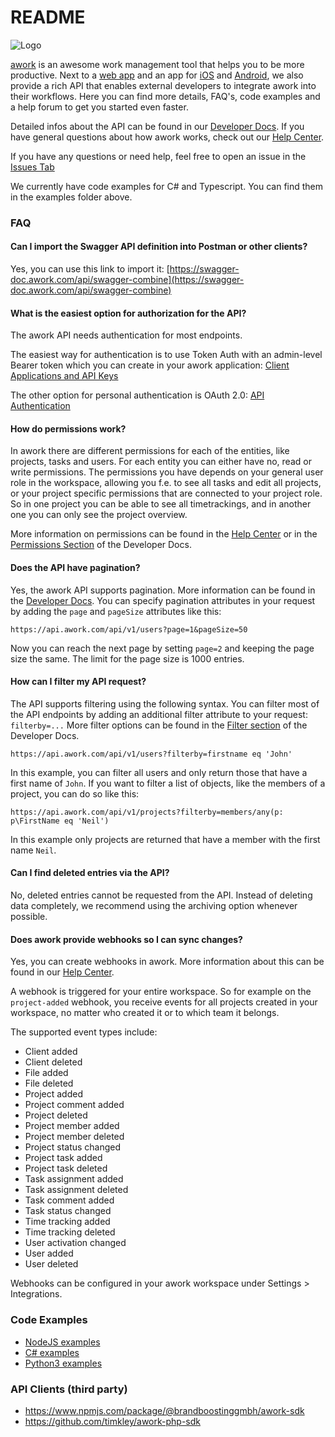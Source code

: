 # README

![Logo](https://cdn.awork.com/assets/images/visuals/aworkLogoB-1.svg)

[awork](https://www.awork.com/) is an awesome work management tool that helps you to be more productive. Next to a [web app](https://app.awork.com/) and an app for [iOS](https://apps.apple.com/de/app/awork-organisiere-dein-team/id1466945183) and [Android](https://play.google.com/store/apps/details?id=io.awork\&hl=gsw\&gl=US), we also provide a rich API that enables external developers to integrate awork into their workflows. Here you can find more details, FAQ's, code examples and a help forum to get you started even faster.

Detailed infos about the API can be found in our [Developer Docs](https://developers.awork.com/). If you have general questions about how awork works, check out our [Help Center](https://support.awork.com/en).

If you have any questions or need help, feel free to open an issue in the [Issues Tab](https://github.com/awork-io/awork/issues)

We currently have code examples for C# and Typescript. You can find them in the examples folder above.

### FAQ

#### Can I import the Swagger API definition into Postman or other clients?

Yes, you can use this link to import it: [https://swagger-doc.awork.com/api/swagger-combine](https://swagger-doc.awork.com/api/swagger-combine)

#### What is the easiest option for authorization for the API?

The awork API needs authentication for most endpoints.

The easiest way for authentication is to use Token Auth with an admin-level Bearer token which you can create in your awork application: [Client Applications and API Keys](https://support.awork.com/en/articles/5415664-client-applications-and-api-keys)

The other option for personal authentication is OAuth 2.0: [API Authentication](https://developers.awork.com/#authentication)

#### How do permissions work?

In awork there are different permissions for each of the entities, like projects, tasks and users. For each entity you can either have no, read or write permissions. The permissions you have depends on your general user role in the workspace, allowing you f.e. to see all tasks and edit all projects, or your project specific permissions that are connected to your project role. So in one project you can be able to see all timetrackings, and in another one you can only see the project overview.

More information on permissions can be found in the [Help Center](https://support.awork.com/en/articles/5382825-permission-management) or in the [Permissions Section](https://developers.awork.com/permissions) of the Developer Docs.

#### Does the API have pagination?

Yes, the awork API supports pagination. More information can be found in the [Developer Docs](https://developers.awork.com/pagination-and-filtering). You can specify pagination attributes in your request by adding the `page` and `pageSize` attributes like this:

```
https://api.awork.com/api/v1/users?page=1&pageSize=50
```

Now you can reach the next page by setting `page=2` and keeping the page size the same. The limit for the page size is 1000 entries.

#### How can I filter my API request?

The API supports filtering using the following syntax. You can filter most of the API endpoints by adding an additional filter attribute to your request: `filterby=...` More filter options can be found in the [Filter section](https://developers.awork.com/filtering) of the Developer Docs.

```
https://api.awork.com/api/v1/users?filterby=firstname eq 'John'
```

In this example, you can filter all users and only return those that have a first name of `John`. If you want to filter a list of objects, like the members of a project, you can do so like this:

```
https://api.awork.com/api/v1/projects?filterby=members/any(p: p\FirstName eq 'Neil')
```

In this example only projects are returned that have a member with the first name `Neil`.

#### Can I find deleted entries via the API?

No, deleted entries cannot be requested from the API. Instead of deleting data completely, we recommend using the archiving option whenever possible.

#### Does awork provide webhooks so I can sync changes?

Yes, you can create webhooks in awork. More information about this can be found in our [Help Center](https://support.awork.com/en/articles/5415462-webhooks).

A webhook is triggered for your entire workspace. So for example on the `project-added` webhook, you receive events for all projects created in your workspace, no matter who created it or to which team it belongs.

The supported event types include:

* Client added
* Client deleted
* File added
* File deleted
* Project added
* Project comment added
* Project deleted
* Project member added
* Project member deleted
* Project status changed
* Project task added
* Project task deleted
* Task assignment added
* Task assignment deleted
* Task comment added
* Task status changed
* Time tracking added
* Time tracking deleted
* User activation changed
* User added
* User deleted

Webhooks can be configured in your awork workspace under Settings > Integrations.

### Code Examples

* [NodeJS examples](examples/nodejs/)
* [C# examples](examples/csharp/)
* [Python3 examples](examples/python/)

### API Clients (third party)

* https://www.npmjs.com/package/@brandboostinggmbh/awork-sdk
* https://github.com/timkley/awork-php-sdk

